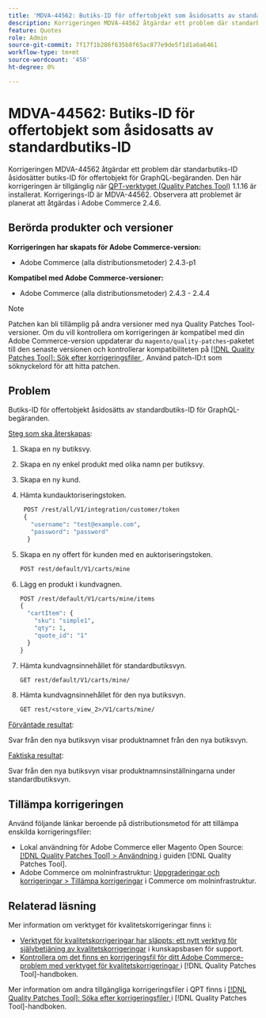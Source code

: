 ```yaml
---
title: 'MDVA-44562: Butiks-ID för offertobjekt som åsidosatts av standardbutiks-ID'
description: Korrigeringen MDVA-44562 åtgärdar ett problem där standarbutiks-ID åsidosätter butiks-ID för offertobjekt för GraphQL-begäranden. Den här korrigeringen är tillgänglig när [QPT-verktyget (Quality Patches Tool)](https://experienceleague.adobe.com/sv/docs/commerce-knowledge-base/kb/announcements/commerce-announcements/magento-quality-patches-released-new-tool-to-self-serve-quality-patches) 1.1.16 är installerat. Korrigerings-ID är MDVA-44562. Observera att problemet är planerat att åtgärdas i Adobe Commerce 2.4.6.
feature: Quotes
role: Admin
source-git-commit: 7f17f1b286f635b8f65ac877e9de5f1d1a6a6461
workflow-type: tm+mt
source-wordcount: '450'
ht-degree: 0%

---
```


# MDVA-44562: Butiks-ID för offertobjekt som åsidosatts av standardbutiks-ID

Korrigeringen MDVA-44562 åtgärdar ett problem där standarbutiks-ID åsidosätter butiks-ID för offertobjekt för GraphQL-begäranden. Den här korrigeringen är tillgänglig när [QPT-verktyget (Quality Patches Tool)](https://experienceleague.adobe.com/sv/docs/commerce-knowledge-base/kb/announcements/commerce-announcements/magento-quality-patches-released-new-tool-to-self-serve-quality-patches) 1.1.16 är installerat. Korrigerings-ID är MDVA-44562. Observera att problemet är planerat att åtgärdas i Adobe Commerce 2.4.6.

## Berörda produkter och versioner

**Korrigeringen har skapats för Adobe Commerce-version:**

* Adobe Commerce (alla distributionsmetoder) 2.4.3-p1

**Kompatibel med Adobe Commerce-versioner:**

* Adobe Commerce (alla distributionsmetoder) 2.4.3 - 2.4.4

>[!NOTE]
>
>Patchen kan bli tillämplig på andra versioner med nya Quality Patches Tool-versioner. Om du vill kontrollera om korrigeringen är kompatibel med din Adobe Commerce-version uppdaterar du `magento/quality-patches`-paketet till den senaste versionen och kontrollerar kompatibiliteten på [[!DNL Quality Patches Tool]: Sök efter korrigeringsfiler ](https://experienceleague.adobe.com/sv/docs/commerce-knowledge-base/kb/announcements/commerce-announcements/magento-quality-patches-released-new-tool-to-self-serve-quality-patches). Använd patch-ID:t som söknyckelord för att hitta patchen.

## Problem

Butiks-ID för offertobjekt åsidosätts av standardbutiks-ID för GraphQL-begäranden.

<u>Steg som ska återskapas</u>:

1. Skapa en ny butiksvy.
1. Skapa en ny enkel produkt med olika namn per butiksvy.
1. Skapa en ny kund.
1. Hämta kundauktoriseringstoken.

   ```GraphQL
    POST /rest/all/V1/integration/customer/token
    {
      "username": "test@example.com",
      "password": "password"
     }
   ```

1. Skapa en ny offert för kunden med en auktoriseringstoken.

   ```GraphQL
   POST rest/default/V1/carts/mine
   ```

1. Lägg en produkt i kundvagnen.

   ```GraphQL
   POST /rest/default/V1/carts/mine/items
   {
     "cartItem": {
       "sku": "simple1",
       "qty": 1,
       "quote_id": "1"
     }
   }
   ```

1. Hämta kundvagnsinnehållet för standardbutiksvyn.

   ```GraphQL
   GET rest/default/V1/carts/mine/
   ```

1. Hämta kundvagnsinnehållet för den nya butiksvyn.

   ```GraphQL
   GET rest/<store_view_2>/V1/carts/mine/
   ```

<u>Förväntade resultat</u>:

Svar från den nya butiksvyn visar produktnamnet från den nya butiksvyn.

<u>Faktiska resultat</u>:

Svar från den nya butiksvyn visar produktnamnsinställningarna under standardbutiksvyn.

## Tillämpa korrigeringen

Använd följande länkar beroende på distributionsmetod för att tillämpa enskilda korrigeringsfiler:

* Lokal användning för Adobe Commerce eller Magento Open Source: [[!DNL Quality Patches Tool] > Användning ](/help/tools/quality-patches-tool/usage.md) i guiden [!DNL Quality Patches Tool].
* Adobe Commerce om molninfrastruktur: [Uppgraderingar och korrigeringar > Tillämpa korrigeringar](https://experienceleague.adobe.com/docs/commerce-cloud-service/user-guide/develop/upgrade/apply-patches.html?lang=sv-SE) i Commerce om molninfrastruktur.

## Relaterad läsning

Mer information om verktyget för kvalitetskorrigeringar finns i:

* [Verktyget för kvalitetskorrigeringar har släppts: ett nytt verktyg för självbetjäning av kvalitetskorrigeringar](https://experienceleague.adobe.com/sv/docs/commerce-knowledge-base/kb/announcements/commerce-announcements/magento-quality-patches-released-new-tool-to-self-serve-quality-patches) i kunskapsbasen för support.
* [Kontrollera om det finns en korrigeringsfil för ditt Adobe Commerce-problem med verktyget för kvalitetskorrigeringar ](/help/tools/quality-patches-tool/patches-available-in-qpt/check-patch-for-magento-issue-with-magento-quality-patches.md) i [!DNL Quality Patches Tool]-handboken.

Mer information om andra tillgängliga korrigeringsfiler i QPT finns i [[!DNL Quality Patches Tool]: Söka efter korrigeringsfiler ](https://experienceleague.adobe.com/tools/commerce-quality-patches/index.html?lang=sv-SE) i [!DNL Quality Patches Tool]-handboken.
